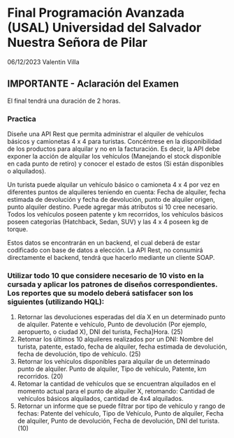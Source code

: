 
# Final Programación Avanzada (USAL) Universidad del Salvador Nuestra Señora de Pilar
06/12/2023
Valentin Villa 

## IMPORTANTE - Aclaración del Examen
El final tendrá una duración de 2 horas.

### Practica
Diseñe una API Rest que permita administrar el alquiler de vehículos básicos y camionetas 4 x 4 para 
turistas. Concéntrese en la disponibilidad de los productos para alquilar y no en la facturación. Es decir, la
API debe exponer la acción de alquilar los vehículos (Manejando el stock disponible en cada punto de
retiro) y conocer el estado de estos (Si están disponibles o alquilados).

Un turista puede alquilar un vehículo básico o camioneta 4 x 4 por vez en diferentes puntos de alquileres
teniendo en cuenta: Fecha de alquiler, fecha estimada de devolución y fecha de devolución, punto de
alquiler origen, punto alquiler destino. Puede agregar más atributos si 10 cree necesario. Todos los
vehículos poseen patente y km recorridos, los vehículos básicos poseen categorías (Hatchback, Sedan,
SUV) y las 4 x 4 poseen kg de torque.

Estos datos se encontrarán en un backend, el cual deberá de estar codificado con base de datos a
elección.
La API Rest, no consumirá directamente el backend, tendrá que hacerlo mediante un cliente SOAP.

### Utilizar todo 10 que considere necesario de 10 visto en la cursada y aplicar los patrones de diseños correspondientes. Los reportes que su modelo deberá satisfacer son los siguientes (utilizando HQL):
1. Retornar las devoluciones esperadas del día X en un determinado punto de alquiler. Patente e vehículo, Punto de devolución (Por ejemplo, aeropuerto, o ciudad X), DNI del turista, Fecha]Hora. (25)
2. Retomar los últimos 10 alquileres realizados por un DNI: Nombre del turista, patente, estado, fecha de alquiler, fecha estimada de devolución, fecha de devolución, tipo de vehículo. (25)
3. Retornar los vehículos disponibles para alquilar de un determinado punto de alquiler. Punto de alquiler, Tipo de vehículo, Patente, km recorridos. (20)
4. Retomar la cantidad de vehículos que se encuentran alquilados en el momento actual para el punto de alquiler X, retomando: Cantidad de vehículos básicos alquilados, cantidad de 4x4 alquilados.
5. Retornar un informe que se puede filtrar por tipo de vehículo y rango de fechas: Patente del vehículo, Tipo de Vehículo, Punto de alquiler, Fecha de alquiler, Punto de devolución, Fecha de devolución, DNI del turista. (10)
